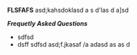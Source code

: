 **FLSFAFS**
asd;kahsdoklasd a
s d'las d
a]sd

***Frequetly Asked Questions***
- sdfsd
- dsff sdfsd
asd;f.jkasaf
/a 
adasd as as d
